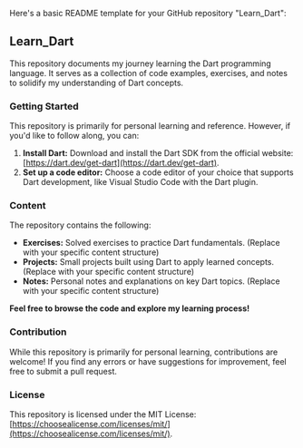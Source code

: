 Here's a basic README template for your GitHub repository "Learn_Dart":

## Learn_Dart

This repository documents my journey learning the Dart programming language. It serves as a collection of code examples, exercises, and notes to solidify my understanding of Dart concepts.

### Getting Started

This repository is primarily for personal learning and reference. However, if you'd like to follow along, you can:

1. **Install Dart:** Download and install the Dart SDK from the official website: [https://dart.dev/get-dart](https://dart.dev/get-dart).
2. **Set up a code editor:** Choose a code editor of your choice that supports Dart development, like Visual Studio Code with the Dart plugin.

### Content

The repository contains the following:

* **Exercises:** Solved exercises to practice Dart fundamentals. (Replace with your specific content structure)
* **Projects:** Small projects built using Dart to apply learned concepts. (Replace with your specific content structure)
* **Notes:** Personal notes and explanations on key Dart topics. (Replace with your specific content structure)

**Feel free to browse the code and explore my learning process!**

### Contribution

While this repository is primarily for personal learning, contributions are welcome! If you find any errors or have suggestions for improvement, feel free to submit a pull request.

### License

This repository is licensed under the MIT License: [https://choosealicense.com/licenses/mit/](https://choosealicense.com/licenses/mit/).
